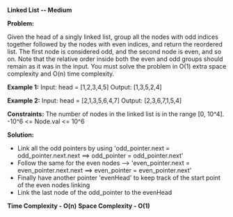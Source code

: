 ****Linked List -- Medium****

**Problem:**

Given the head of a singly linked list, group all the nodes with odd indices together followed by the nodes with even indices, and return the reordered list.
The first node is considered odd, and the second node is even, and so on.
Note that the relative order inside both the even and odd groups should remain as it was in the input.
You must solve the problem in O(1) extra space complexity and O(n) time complexity.

**Example 1:**
Input: head = [1,2,3,4,5]
Output: [1,3,5,2,4]

**Example 2:**
Input: head = [2,1,3,5,6,4,7]
Output: [2,3,6,7,1,5,4]

**Constraints:**
The number of nodes in the linked list is in the range [0, 10^4].
-10^6 <= Node.val <= 10^6


**Solution:**
- Link all the odd pointers by using 'odd_pointer.next = odd_pointer.next.next ==> odd_pointer = odd_pointer.next'
- Follow the same for the even nodes --> 'even_pointer.next = even_pointer.next.next ==> even_pointer = even_pointer.next'
- Finally have another pointer 'evenHead' to keep track of the start point of the even nodes linking
- Link the last node of the odd_pointer to the evenHead

**Time Complexity - O(n)**
**Space Complexity - O(1)**
